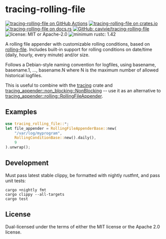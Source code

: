 # tracing-rolling-file

[![tracing-rolling-file on GitHub Actions](https://github.com/cavivie/tracing-rolling-file/actions/workflows/test.yaml/badge.svg)](https://github.com/cavivie/tracing-rolling-file/actions?query=workflow%3Atest)
[![tracing-rolling-file on crates.io](https://img.shields.io/crates/v/tracing-rolling-file.svg)](https://crates.io/crates/tracing-rolling-file)
[![tracing-rolling-file on docs.rs](https://docs.rs/tracing-rolling-file/badge.svg)](https://docs.rs/tracing-rolling-file)
[![GitHub: cavivie/tracing-rolling-file](https://img.shields.io/badge/GitHub--cavivie-tracing--rolling--file-lightgrey?style=flat-square)](https://github.com/cavivie/tracing-rolling-file)
![license: MIT or Apache-2.0](https://img.shields.io/badge/license-MIT%20or%20Apache--2.0-red?style=flat-square)
![minimum rustc: 1.42](https://img.shields.io/badge/minimum%20rustc-1.42-yellowgreen?logo=rust&style=flat-square)

A rolling file appender with customizable rolling conditions, based on [rolling-file](https://github.com/Axcient/rolling-file-rs).
Includes built-in support for rolling conditions on date/time
(daily, hourly, every minute) and/or size.

Follows a Debian-style naming convention for logfiles,
using basename, basename.1, ..., basename.N where N is
the maximum number of allowed historical logfiles.

This is useful to combine with the [tracing](https://crates.io/crates/tracing) crate and
[tracing_appender::non_blocking::NonBlocking](https://docs.rs/tracing-appender/latest/tracing_appender/non_blocking/index.html) -- use it
as an alternative to [tracing_appender::rolling::RollingFileAppender](https://docs.rs/tracing-appender/latest/tracing_appender/rolling/struct.RollingFileAppender.html).

## Examples

```rust
use tracing_rolling_file::*;
let file_appender = RollingFileAppenderBase::new(
    "/var/log/myprogram",
    RollingConditionBase::new().daily(),
    9
).unwrap();
```

## Development

Must pass latest stable clippy, be formatted with nightly rustfmt, and pass unit tests:

```
cargo +nightly fmt
cargo clippy --all-targets
cargo test
```

## License

Dual-licensed under the terms of either the MIT license or the Apache 2.0 license.
